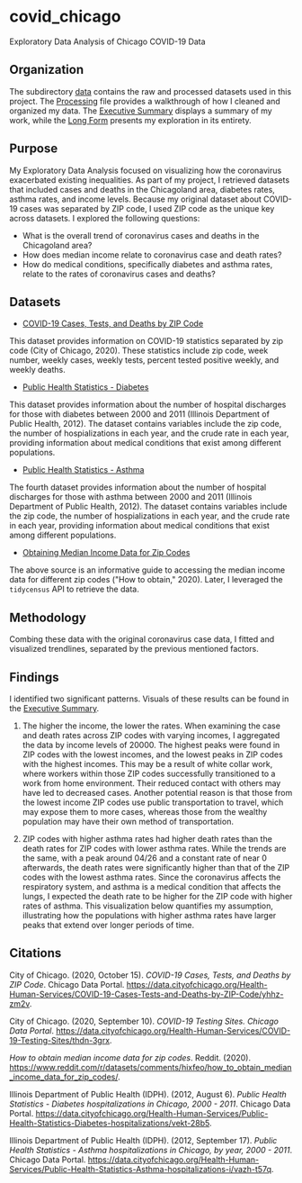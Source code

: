 # covid_chicago

Exploratory Data Analysis of Chicago COVID-19 Data

## Organization

The subdirectory [data](https://github.com/derexwangmang/covid_chicago/tree/main/data) contains the raw and processed datasets used in this project. The [Processing](https://github.com/derexwangmang/covid_chicago/blob/main/Data_Processing.R) file provides a walkthrough of how I cleaned and organized my data. The [Executive Summary](https://github.com/derexwangmang/covid_chicago/blob/main/EDA_Exec_Summary.pdf) displays a summary of my work, while the [Long Form](https://github.com/derexwangmang/covid_chicago/blob/main/EDA_Long_Form.pdf) presents my exploration in its entirety.

## Purpose

My Exploratory Data Analysis focused on visualizing how the coronavirus exacerbated existing inequalities. As part of my project, I retrieved datasets that included cases and deaths in the Chicagoland area, diabetes rates, asthma rates, and income levels. Because my original dataset about COVID-19 cases was separated by ZIP code, I used ZIP code as the unique key across datasets. I explored the following questions:

- What is the overall trend of coronavirus cases and deaths in the Chicagoland area?
- How does median income relate to coronavirus case and death rates?
- How do medical conditions, specifically diabetes and asthma rates, relate to the rates of coronavirus cases and deaths?

## Datasets

- [COVID-19 Cases, Tests, and Deaths by ZIP Code](https://data.cityofchicago.org/Health-Human-Services/COVID-19-Cases-Tests-and-Deaths-by-ZIP-Code/yhhz-zm2v)

This dataset provides information on COVID-19 statistics separated by zip code (City of Chicago, 2020). These statistics include zip code, week number, weekly cases, weekly tests, percent tested positive weekly, and weekly deaths.

- [Public Health Statistics - Diabetes](https://data.cityofchicago.org/Health-Human-Services/Public-Health-Statistics-Diabetes-hospitalizations/vekt-28b5)

This dataset provides information about the number of hospital discharges for those with diabetes between 2000 and 2011 (Illinois Department of Public Health, 2012). The dataset contains variables include the zip code, the number of hospializations in each year, and the crude rate in each year, providing information about medical conditions that exist among different populations.

- [Public Health Statistics - Asthma](https://data.cityofchicago.org/Health-Human-Services/Public-Health-Statistics-Asthma-hospitalizations-i/vazh-t57q)

The fourth dataset provides information about the number of hospital discharges for those with asthma between 2000 and 2011 (Illinois Department of Public Health, 2012). The dataset contains variables include the zip code, the number of hospializations in each year, and the crude rate in each year, providing information about medical conditions that exist among different populations.

- [Obtaining Median Income Data for Zip Codes](https://www.reddit.com/r/datasets/comments/hixfeo/how_to_obtain_median_income_data_for_zip_codes/)

The above source is an informative guide to accessing the median income data for different zip codes ("How to obtain," 2020). Later, I leveraged the `tidycensus` API to retrieve the data.

## Methodology

Combing these data with the original coronavirus case data, I fitted and visualized trendlines, separated by the previous mentioned factors.

## Findings

I identified two significant patterns. Visuals of these results can be found in the [Executive Summary](https://github.com/derexwangmang/covid_chicago/blob/main/EDA_Exec_Summary.pdf).

1. The higher the income, the lower the rates. When examining the case and death rates across ZIP codes with varying incomes, I aggregated the data by income levels of 20000. The highest peaks were found in ZIP codes with the lowest incomes, and the lowest peaks in ZIP codes with the highest incomes. This may be a result of white collar work, where workers within those ZIP codes successfully transitioned to a work from home environment. Their reduced contact with others may have led to decreased cases. Another potential reason is that those from the lowest income ZIP codes use public transportation to travel, which may expose them to more cases, whereas those from the wealthy population may have their own method of transportation.

2. ZIP codes with higher asthma rates had higher death rates than the death rates for ZIP codes with lower asthma rates. While the trends are the same, with a peak around 04/26 and a constant rate of near 0 afterwards, the death rates were significantly higher than that of the ZIP codes with the lowest asthma rates. Since the coronavirus affects the respiratory system, and asthma is a medical condition that affects the lungs, I expected the death rate to be higher for the ZIP code with higher rates of asthma. This visualization below quantifies my assumption, illustrating how the populations with higher asthma rates have larger peaks that extend over longer periods of time.

## Citations

City of Chicago. (2020, October 15). _COVID-19 Cases, Tests, and Deaths by ZIP Code_. Chicago Data Portal. https://data.cityofchicago.org/Health-Human-Services/COVID-19-Cases-Tests-and-Deaths-by-ZIP-Code/yhhz-zm2v.

City of Chicago. (2020, September 10). _COVID-19 Testing Sites. Chicago Data Portal_. https://data.cityofchicago.org/Health-Human-Services/COVID-19-Testing-Sites/thdn-3grx.

_How to obtain median income data for zip codes_. Reddit. (2020). https://www.reddit.com/r/datasets/comments/hixfeo/how_to_obtain_median_income_data_for_zip_codes/.

Illinois Department of Public Health (IDPH). (2012, August 6). _Public Health Statistics - Diabetes hospitalizations in Chicago, 2000 - 2011_. Chicago Data Portal. https://data.cityofchicago.org/Health-Human-Services/Public-Health-Statistics-Diabetes-hospitalizations/vekt-28b5.

Illinois Department of Public Health (IDPH). (2012, September 17). _Public Health Statistics - Asthma hospitalizations in Chicago, by year, 2000 - 2011_. Chicago Data Portal. https://data.cityofchicago.org/Health-Human-Services/Public-Health-Statistics-Asthma-hospitalizations-i/vazh-t57q.
